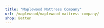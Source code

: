 ```yaml
---
title: "Maplewood Mattress Company"
url: /maplewood/maplewood-mattress-company/
shop: Betten
---
```

